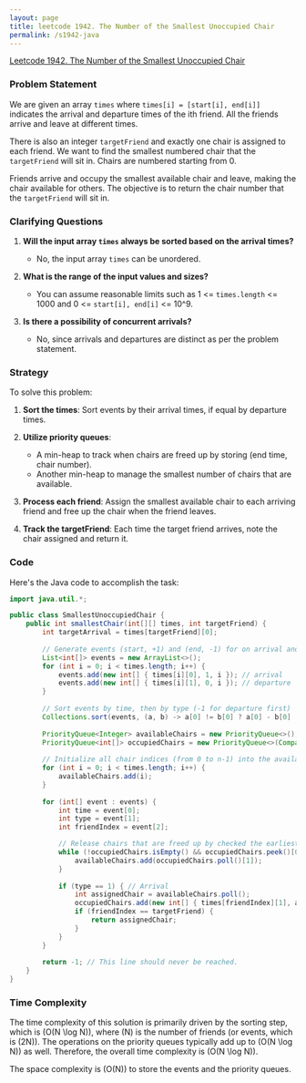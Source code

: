 ```yaml
---
layout: page
title: leetcode 1942. The Number of the Smallest Unoccupied Chair
permalink: /s1942-java
---
```

[Leetcode 1942. The Number of the Smallest Unoccupied Chair](https://algoadvance.github.io/algoadvance/l1942)
### Problem Statement

We are given an array `times` where `times[i] = [start[i], end[i]]` indicates the arrival and departure times of the ith friend. All the friends arrive and leave at different times. 

There is also an integer `targetFriend` and exactly one chair is assigned to each friend. We want to find the smallest numbered chair that the `targetFriend` will sit in. Chairs are numbered starting from 0. 

Friends arrive and occupy the smallest available chair and leave, making the chair available for others. The objective is to return the chair number that the `targetFriend` will sit in.

### Clarifying Questions

1. **Will the input array `times` always be sorted based on the arrival times?**
   - No, the input array `times` can be unordered.
   
2. **What is the range of the input values and sizes?**
   - You can assume reasonable limits such as 1 <= `times.length` <= 1000 and 0 <= `start[i], end[i]` <= 10^9.
   
3. **Is there a possibility of concurrent arrivals?**
   - No, since arrivals and departures are distinct as per the problem statement.

### Strategy

To solve this problem:

1. **Sort the times**: Sort events by their arrival times, if equal by departure times.
2. **Utilize priority queues**:
   - A min-heap to track when chairs are freed up by storing (end time, chair number).
   - Another min-heap to manage the smallest number of chairs that are available.

3. **Process each friend**: Assign the smallest available chair to each arriving friend and free up the chair when the friend leaves.

4. **Track the targetFriend**: Each time the target friend arrives, note the chair assigned and return it.

### Code

Here's the Java code to accomplish the task:

```java
import java.util.*;

public class SmallestUnoccupiedChair {
    public int smallestChair(int[][] times, int targetFriend) {
        int targetArrival = times[targetFriend][0];
        
        // Generate events (start, +1) and (end, -1) for on arrival and departure.
        List<int[]> events = new ArrayList<>();
        for (int i = 0; i < times.length; i++) {
            events.add(new int[] { times[i][0], 1, i }); // arrival
            events.add(new int[] { times[i][1], 0, i }); // departure
        }
        
        // Sort events by time, then by type (-1 for departure first)
        Collections.sort(events, (a, b) -> a[0] != b[0] ? a[0] - b[0] : a[1] - b[1]);
        
        PriorityQueue<Integer> availableChairs = new PriorityQueue<>();
        PriorityQueue<int[]> occupiedChairs = new PriorityQueue<>(Comparator.comparingInt(a -> a[0]));
        
        // Initialize all chair indices (from 0 to n-1) into the availableChairs heap
        for (int i = 0; i < times.length; i++) {
            availableChairs.add(i);
        }
        
        for (int[] event : events) {
            int time = event[0];
            int type = event[1];
            int friendIndex = event[2];

            // Release chairs that are freed up by checked the earliest used chairs
            while (!occupiedChairs.isEmpty() && occupiedChairs.peek()[0] <= time) {
                availableChairs.add(occupiedChairs.poll()[1]);
            }
            
            if (type == 1) { // Arrival
                int assignedChair = availableChairs.poll();
                occupiedChairs.add(new int[] { times[friendIndex][1], assignedChair });
                if (friendIndex == targetFriend) {
                    return assignedChair;
                }
            }
        }
        
        return -1; // This line should never be reached.
    }
}
```

### Time Complexity

The time complexity of this solution is primarily driven by the sorting step, which is \(O(N \log N)\), where \(N\) is the number of friends (or events, which is \(2N\)). The operations on the priority queues typically add up to \(O(N \log N)\) as well. Therefore, the overall time complexity is \(O(N \log N)\).

The space complexity is \(O(N)\) to store the events and the priority queues.